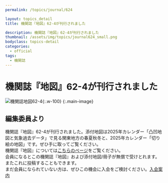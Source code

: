 ```yaml
---
permalink: /topics/journal/624

layout: topics_detail
title: 機関誌『地図』62-4が刊行されました

description: 機関誌『地図』62-4が刊行されました
thumbnail: /assets/img/topics/journal624_small.png
bodyclass: topics-detail
categories:
  - official
tags:
  - 機関誌
---
```

# 機関誌『地図』62-4が刊行されました
![機関誌地図62-4](https://jcacj.org/assets/img/topics/journal624.jpg){:.w-100}
{:.main-image}

## 編集委員より
機関誌『地図』62-4が刊行されました。添付地図は2025年カレンダー「凸凹地図と気象過去データ」で見る関東地方の春夏秋冬と、2025年カレンダー「切り絵の地図」です。ぜひ手に取ってご覧ください。<br>
機関誌『地図』については[こちらのページ](https://jcacj.org/service.html)をご覧ください。<br>
会員になるとこの機関誌『地図』および添付地図/冊子が無償で受けとれます。またこれに投稿することもできます。<br>
まだ会員になられていない方は、ぜひこの機会に入会をご検討ください。[入会案内](https://jcacj.org/member.html)
